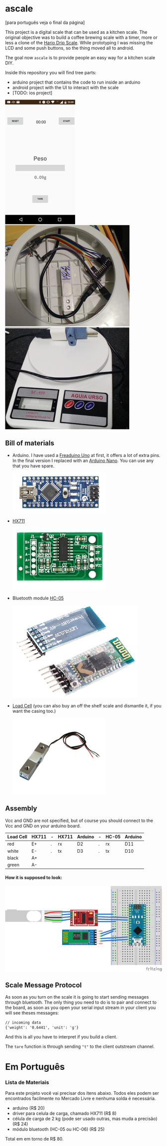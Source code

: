 # ascale

[para português veja o final da página]

This project is a digital scale that can be used as a kitchen scale. The
original objective was to build a coffee brewing scale with a timer, more
or less a clone of the
[Hario Drip Scale](http://www.hario.jp/seihin/productgroup.php?group=VST-2000B).
While prototyping I was missing the LCD and some push buttons, so the thing
moved all to android.

The goal now `ascale` is to provide people an easy way for a kitchen scale DIY.

Inside this repository you will find tree parts:

- arduino project that contains the code to run inside an arduino
- android project with the UI to interact with the scale
- [TODO: ios project]


![Android App](images/android_screenshot.png)
![Built Scale](images/built_scale_internal.png)
![Android App](images/full_built_scale.png)


## Bill of materials

- Arduino.  I have used a [Freaduino Uno](https://www.elecfreaks.com/wiki/index.php?title=Freaduino_UNO)
  at first, it offers a lot of extra pins. In the final version I replaced with an
  [Arduino Nano](https://store.arduino.cc/usa/arduino-nano). You can use any
  that you have spare.

    ![Arduino](images/arduino.png)

- [HX711](https://www.sparkfun.com/products/13879)

  ![hx711](images/hx711.png)

- Bluetooth module [HC-05](https://www.amazon.com/s/ref=nb_sb_noss_2?field-keywords=hc-05)

  ![HC-05](images/HC-05.png)
- [Load Cell](https://www.sparkfun.com/products/13329) (you can also buy an
  off the shelf scale and dismantle it, if you want the casing too.)

  ![Load Cell](images/load_cell.png)


## Assembly

Vcc and GND are not specified, but of course you should connect to the Vcc and
GND on your arduino board.

| Load Cell | HX711 | - | HX711 | Arduino | - | HC-05 | Arduino |
|-----------|-------|---|-------|---------|---|-------|---------|
| red       | E+    | . | rx    | D2      | . | rx    | D11     |
| white     | E-    | . | tx    | D3      | . | tx    | D10     |
| black     | A+    |
| green     | A-    |

#### How it is supposed to look:
![Load Cell](images/ascale_bb.png)


## Scale Message Protocol

As soon as you turn on the scale it is going to start sending messages through
bluetooth. The only thing you need to do is to pair and connect to the board,
as soon as you open your serial input stream in your client you will see theses
messages:

    // incoming data
    {'weight': '0.6441', 'unit': 'g'}

And this is all you have to interpret if you build a client.

The `tare` function is through sending `"t"` to the client outstream channel.


# Em Português

### Lista de Materiais

Para este projeto você vai precisar dos itens abaixo. Todos eles podem ser
encontrados facilmente no Mercado Livre e nenhuma solda é necessária.

- arduino (R$ 20)
- driver para celula de carga, chamado HX711 (R$ 8)
- célula de carga de 2 kg (pode ser usado outras, mas muda a precisão) (R$ 24)
- módulo bluetooth (HC-05 ou HC-06) (R$ 25)

Total em em torno de R$ 80.
